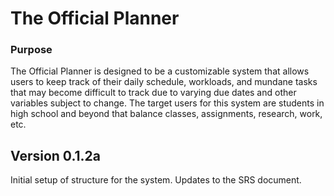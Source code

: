 # The Official Planner

### Purpose
The Official Planner is designed to be a customizable system that allows users to keep track of their daily schedule, workloads, and mundane tasks that may become difficult to track due to varying due dates and other variables subject to change. The target users for this system are students in high school and beyond that balance classes, assignments, research, work, etc.

## Version 0.1.2a

Initial setup of structure for the system. Updates to the SRS document.